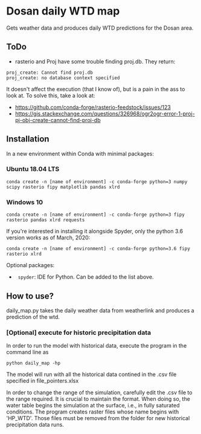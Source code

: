 # Dosan daily WTD map
Gets weather data and produces daily WTD predictions for the Dosan area.

## ToDo
 - rasterio and Proj have some trouble finding proj.db. They return:
```
proj_create: Cannot find proj.db
proj_create: no database context specified
```
It doesn't affect the execution (that I know of), but is a pain in the ass to look at.
To solve this, take a look at: 
- https://github.com/conda-forge/rasterio-feedstock/issues/123
- https://gis.stackexchange.com/questions/326968/ogr2ogr-error-1-proj-pj-obj-create-cannot-find-proj-db

## Installation
In a new environment within Conda with minimal packages:

### Ubuntu 18.04 LTS
```
conda create -n [name of environment] -c conda-forge python=3 numpy scipy rasterio fipy matplotlib pandas xlrd
```

### Windows 10
```
conda create -n [name of environment] -c conda-forge python=3 fipy rasterio pandas xlrd requests
```

If you're interested in installing it alongside Spyder, only the python 3.6 version works as of March, 2020:
```
conda create -n [name of environment] -c conda-forge python=3.6 fipy rasterio xlrd
```

Optional packages:
  - ``` spyder```: IDE for Python. Can be added to the list above.



## How to use?
daily_map.py takes the daily weather data from weatherlink and produces a prediction of the wtd.

### [Optional] execute for historic precipitation data
In order to run the model with historical data, execute the program in the command line as

```python daily_map -hp```

The model will run with all the historical data contined in the .csv file specified in file_pointers.xlsx

In order to change the range of the simulation, carefully edit the .csv file to the range required.
It is crucial to maintain the format. When doing so, the water table  begins the simulation at the surface, i.e., in fully saturated conditions.
The program creates raster files whose name begins with 'HP_WTD'. Those files must be removed from the folder for new historical precipitation data runs.
